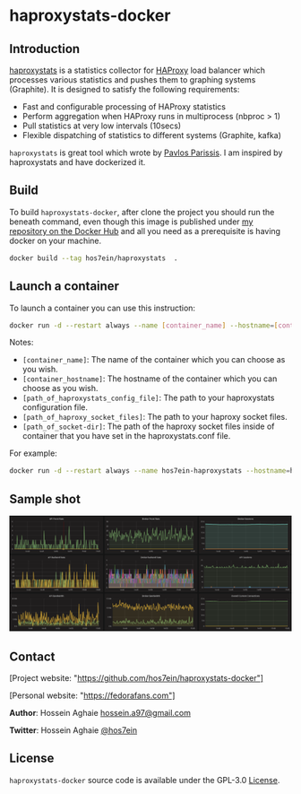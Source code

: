 # haproxystats-docker

## Introduction

[haproxystats](https://github.com/unixsurfer/haproxystats) is a statistics collector for [HAProxy](https://www.haproxy.org) load balancer which
processes various statistics and pushes them to graphing systems (Graphite).
It is designed to satisfy the following requirements:

* Fast and configurable processing of HAProxy statistics
* Perform aggregation when HAProxy runs in multiprocess (nbproc > 1)
* Pull statistics at very low intervals (10secs)
* Flexible dispatching of statistics to different systems (Graphite,  kafka)

`haproxystats` is great tool which wrote by [Pavlos Parissis](https://github.com/unixsurfer). I am inspired by haproxystats and have dockerized it.

## Build

To build `haproxystats-docker`, after clone the project you should run the beneath command, even though this image is published under [my repository on the Docker Hub](https://hub.docker.com/r/hos7ein/haproxystats) and all you need as a prerequisite is having docker on your machine.

```bash
docker build --tag hos7ein/haproxystats  .
```

## Launch a container

To launch a container you can use this instruction:

```bash
docker run -d --restart always --name [container_name] --hostname=[container_hostname] -v [path_of_haproxystats_config_file]:/etc/haproxystats/haproxystats.conf -v [path_of_haproxy_socket_files]:[path_of_socket-dir]  hos7ein/haproxystats
```

Notes:

* `[container_name]`: The name of the container which you can choose as you wish.
* `[container_hostname]`: The hostname of the container which you can choose as you wish.
* `[path_of_haproxystats_config_file]`: The path to your haproxystats configuration file.
* `[path_of_haproxy_socket_files]`: The path to your haproxy socket files.
* `[path_of_socket-dir]`: The path of the haproxy socket files inside of container that you have set in the haproxystats.conf file.

For example:

```bash
docker run -d --restart always --name hos7ein-haproxystats --hostname=haproxystats -v /opt/haproxystats/haproxystats.conf:/etc/haproxystats/haproxystats.conf -v /var/lib/haproxy:/run/haproxy  hos7ein/haproxystats
```

## Sample shot

![grafana](https://raw.githubusercontent.com/hos7ein/haproxystats-docker/master/Pictures/1-grafana.png)

## Contact

[Project website: "https://github.com/hos7ein/haproxystats-docker"]

[Personal website: "https://fedorafans.com"]

**Author**: Hossein Aghaie <hossein.a97@gmail.com>

**Twitter**: Hossein Aghaie [@hos7ein](https://twitter.com/hos7ein)

## License

`haproxystats-docker` source code is available under the GPL-3.0 [License](/LICENSE).

